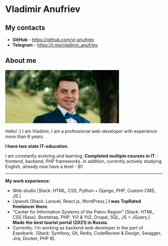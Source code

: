 # Vladimir Anufriev

## My contacts

* **GitHub** - https://github.com/vl-anufriev
* **Telegram** - https://t.me/vladimir_anufriev

## About me

![photo.jpg](assets/photo.jpg)

Hello! :) I am Vladimir, I am a professional web-developer with experience more than 6 years.

**I have two state IT-education.**

I am constantly evolving and learning.
**Completed multiple courses in IT** - frontend, backend, PHP frameworks.
In addition, currently actively studying English, already now have a level - B1.

---

**My work experience:**

- Web studio [Stack: HTML, CSS, Python + Django, PHP, Custom CMS, JS.]
- Upwork [Stack: Laravel, React.js, WordPress.] **I was TopRated freelancer there.**
- "Center for Information Systems of the Pskov Region" [Stack: HTML, CSS (Sass), Bootstrap, PHP, Yii1 & Yii2, Drupal, SQL, JS + JQuery.] **Made the best tourist portal (2021) in Russia.**
- Currently: I'm working as backend web developer in the part of Expobank. [Stack: Symfony, Git, Redis, CodeReview & Design, Swagger, Jira, Docker, PHP 8].
